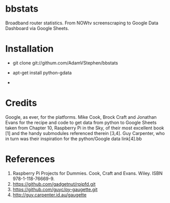 # bbstats
Broadband router statistics.  From NOWtv screenscraping to Google Data Dashboard via Google Sheets.

# Installation

* git clone git://githum.com/AdamVStephen/bbstats
* apt-get install python-gdata

*
# Credits
Google, as ever, for the platforms.   Mike Cook, Brock Craft and Jonathan Evans for the recipe and code to get data from python to Google Sheets taken from Chapter 10, Raspberry Pi in the Sky, of their most excellent book [1] and the handy submodules referenced therein [3,4]. Guy Carpenter, who in turn was their inspiration for the python/Google data link[4].bb

# References

1. Raspberry Pi Projects for Dummies.   Cook, Craft and Evans.   Wiley.  ISBN 978-1-118-76669-9.
2. https://github.com/gadgetnut/rpipfd.git
3. https://github.com/guyc/py-gaugette.git
4. http://guy.carpenter.id.au/gaugette
